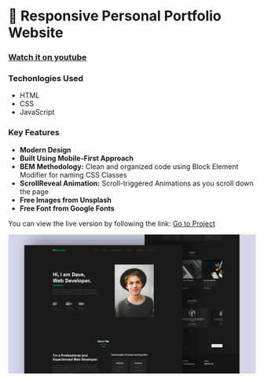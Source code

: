 # 💼 Responsive Personal Portfolio Website
### [Watch it on youtube](https://youtu.be/9IfAYsRRWjE)

### Techonlogies Used

- HTML
- CSS
- JavaScript

### Key Features

- **Modern Design**
- **Built Using Mobile-First Approach**
- **BEM Methodology:** Clean and organized code using Block Element Modifier for naming CSS Classes
- **ScrollReveal Animation:** Scroll-triggered Animations as you scroll down the page
- **Free Images from Unsplash**
- **Free Font from Google Fonts** 
  
You can view the live version by following the link: [Go to Project](https://luissitoe.github.io/responsive-personal-portfolio-website-dave/)


![preview img](/preview.png)

